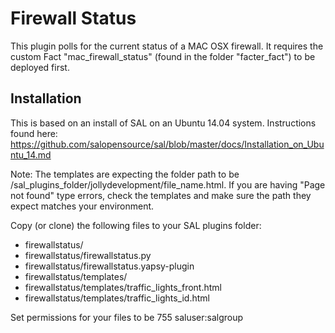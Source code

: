# Firewall Status

This plugin polls for the current status of a MAC OSX firewall. It requires the custom Fact "mac_firewall_status" (found in the folder "facter_fact") to be deployed first.

## Installation 

This is based on an install of SAL on an Ubuntu 14.04 system. Instructions found here: https://github.com/salopensource/sal/blob/master/docs/Installation_on_Ubuntu_14.md

Note: The templates are expecting the folder path to be /sal_plugins_folder/jollydevelopment/file_name.html. If you are having "Page not found" type errors, check the templates and make sure the path they expect matches your environment.

Copy (or clone) the following files to your SAL plugins folder:
* firewallstatus/
* firewallstatus/firewallstatus.py
* firewallstatus/firewallstatus.yapsy-plugin
* firewallstatus/templates/
* firewallstatus/templates/traffic_lights_front.html
* firewallstatus/templates/traffic_lights_id.html

Set permissions for your files to be 755 saluser:salgroup


